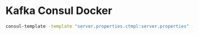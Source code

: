 # Kafka Consul Docker

```sh
consul-template -template "server.properties.ctmpl:server.properties" -once
```
